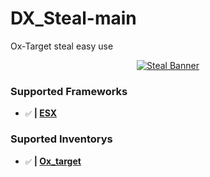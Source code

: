 # DX_Steal-main

Ox-Target steal easy use

<div align="center">

[![Steal Banner](https://share.creavite.co/67129b4db23406fceac10b2a.png)](https://github.com/dejvexik/dx_steal-main "Go to repo")

</div>

### Supported Frameworks
- `✅` **| [ESX](https://github.com/esx-framework/esx_core)**

### Suported Inventorys
- `✅` **| [Ox_target](https://github.com/overextended/ox_target)**



